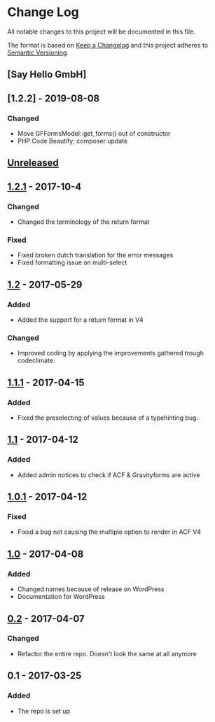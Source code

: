 # Change Log
All notable changes to this project will be documented in this file.

The format is based on [Keep a Changelog](http://keepachangelog.com/)
and this project adheres to [Semantic Versioning](http://semver.org/).

## [Say Hello GmbH]
## [1.2.2] - 2019-08-08
### Changed
* Move GFFormsModel::get_forms() out of constructor
* PHP Code Beautify; composer update

## [Unreleased]
## [1.2.1] - 2017-10-4
### Changed
* Changed the terminology of the return format

### Fixed
* Fixed broken dutch translation for the error messages
* Fixed formatting issue on multi-select

## [1.2] - 2017-05-29
### Added
* Added the support for a return format in V4

### Changed
* Improved coding by applying the improvements gathered trough codeclimate.

## [1.1.1] - 2017-04-15
### Added
* Fixed the preselecting of values because of a typehinting bug.

## [1.1] - 2017-04-12
### Added
* Added admin notices to check if ACF & Gravityforms are active

## [1.0.1] - 2017-04-12
### Fixed
* Fixed a bug not causing the multiple option to render in ACF V4

## [1.0] - 2017-04-08
### Added
* Changed names because of release on WordPress
* Documentation for WordPress

## [0.2] - 2017-04-07
### Changed
* Refactor the entire repo. Doesn't look the same at all anymore

## 0.1 - 2017-03-25
### Added
* The repo is set up

[Unreleased]: https://github.com/dannyvanholten/acf-gravityforms-add-on/compare/1.2...HEAD
[1.2.1]: https://github.com/dannyvanholten/acf-gravityforms-add-on/compare/1.2...1.2.1
[1.2]: https://github.com/dannyvanholten/acf-gravityforms-add-on/compare/1.1.1...1.2
[1.1.1]: https://github.com/dannyvanholten/acf-gravityforms-add-on/compare/1.1...1.1.1
[1.1]: https://github.com/dannyvanholten/acf-gravityforms-add-on/compare/1.0.1...1.1
[1.0.1]: https://github.com/dannyvanholten/acf-gravityforms-add-on/compare/1.0...1.0.1
[1.0]: https://github.com/dannyvanholten/acf-gravityforms-add-on/compare/0.2...1.0
[0.2]: https://github.com/dannyvanholten/acf-gravityforms-add-on/compare/0.1...0.2
